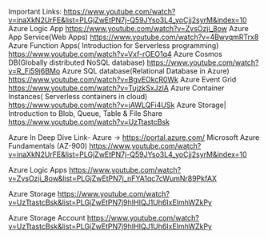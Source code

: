 Important Links:
https://www.youtube.com/watch?v=inaXkN2UrFE&list=PLGjZwEtPN7j-Q59JYso3L4_yoCjj2syrM&index=10
Azure Logic App
https://www.youtube.com/watch?v=ZvsOzji_8ow
Azure App Service(Web Apps)
https://www.youtube.com/watch?v=4BwyqmRTrx8
Azure Function Apps( Introduction for Serverless programming)
https://www.youtube.com/watch?v=Vxf-rOEO1q4
Azure Cosmos DB(Globally distributed NoSQL database)
https://www.youtube.com/watch?v=R_Fi59j6BMo
Azure SQL database(Relational Database in Azure)
https://www.youtube.com/watch?v=BgvEOkcR0Wk
Azure Event Grid
https://www.youtube.com/watch?v=TujzkSxJzIA
Azure Container Instances( Serverless containers in cloud)
https://www.youtube.com/watch?v=jAWLQFi4USk
Azure Storage| Introduction to Blob, Queue, Table & File Share
https://www.youtube.com/watch?v=UzTtastcBsk


Azure In Deep Dive Link-
Azure -> https://portal.azure.com/
Microsoft Azure Fundamentals (AZ-900)
https://www.youtube.com/watch?v=inaXkN2UrFE&list=PLGjZwEtPN7j-Q59JYso3L4_yoCjj2syrM&index=10

Azure Logic Apps
https://www.youtube.com/watch?v=ZvsOzji_8ow&list=PLGjZwEtPN7j_nFYA1qc7cWumNr89PkfAX

Azure Storage
https://www.youtube.com/watch?v=UzTtastcBsk&list=PLGjZwEtPN7j9hIHIQJ1Uh6IxEImhWZkPy

Azure Storage Account
https://www.youtube.com/watch?v=UzTtastcBsk&list=PLGjZwEtPN7j9hIHIQJ1Uh6IxEImhWZkPy
